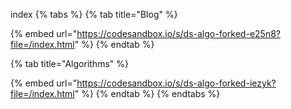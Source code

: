 index {% tabs %} {% tab title="Blog" %}

{% embed url="https://codesandbox.io/s/ds-algo-forked-e25n8?file=/index.html" %} {% endtab %}

{% tab title="Algorithms" %}

{% embed url="https://codesandbox.io/s/ds-algo-forked-iezyk?file=/index.html" %} {% endtab %} {% endtabs %}
